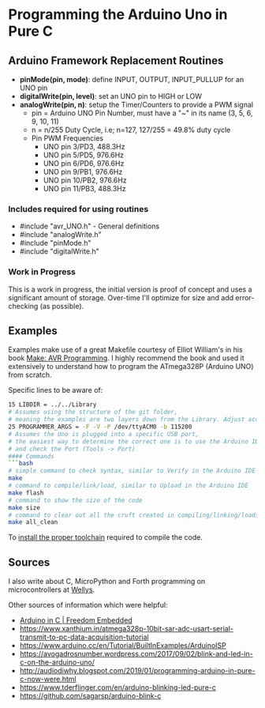 # Programming the Arduino Uno in Pure C
## Arduino Framework Replacement Routines
* **pinMode(pin, mode)**: define INPUT, OUTPUT, INPUT_PULLUP for an UNO pin
* **digitalWrite(pin, level)**: set an UNO pin to HIGH or LOW
* **analogWrite(pin, n)**: setup the Timer/Counters to provide a PWM signal
	* pin = Arduino UNO Pin Number, must have a "\~" in its name (3, 5, 6, 9, 10, 11)
	* n = n/255 Duty Cycle, i.e; n=127, 127/255 = 49.8% duty cycle
	* Pin PWM Frequencies
		* UNO pin 3/PD3, 488.3Hz
		* UNO pin 5/PD5, 976.6Hz
		* UNO pin 6/PD6, 976.6Hz
		* UNO pin 9/PB1, 976.6Hz
		* UNO pin 10/PB2, 976.6Hz
		* UNO pin 11/PB3, 488.3Hz

### Includes required for using routines
* #include "avr_UNO.h" - General definitions
* #include "analogWrite.h" 
* #include "pinMode.h"
* #include "digitalWrite.h"

### Work in Progress
This is a work in progress, the initial version is proof of concept and uses a significant amount of storage. Over-time I'll optimize for size and add error-checking (as possible).

## Examples 
Examples make use of a great Makefile courtesy of Elliot William's in his book [Make: AVR Programming](https://www.oreilly.com/library/view/make-avr-programming/9781449356484/). I highly recommend the book and used it extensively to understand how to program the ATmega328P (Arduino UNO) from scratch.

Specific lines to be aware of:
```bash
15 LIBDIR = ../../Library
# Assumes using the structure of the git folder, 
# meaning the examples are two layers down from the Library. Adjust accordingly.
25 PROGRAMMER_ARGS = -F -V -P /dev/ttyACM0 -b 115200	
# Assumes the Uno is plugged into a specific USB port, 
# the easiest way to determine the correct one is to use the Arduino IDE 
# and check the Port (Tools -> Port)
#### Commands
```bash
# simple command to check syntax, similar to Verify in the Arduino IDE
make
# command to compile/link/load, similar to Upload in the Arduino IDE
make flash
# command to show the size of the code
make size
# command to clear out all the cruft created in compiling/linking/loading
make all_clean
```


To [install the proper toolchain](https://wellys.com/posts/avr_c_setup/) required to compile the code.

## Sources
I also write about C, MicroPython and Forth programming on microcontrollers at [Wellys](https://wellys.com).

Other sources of information which were helpful:
* [Arduino in C | Freedom Embedded](https://balau82.wordpress.com/arduino-in-c/)
* https://www.xanthium.in/atmega328p-10bit-sar-adc-usart-serial-transmit-to-pc-data-acquisition-tutorial
* https://www.arduino.cc/en/Tutorial/BuiltInExamples/ArduinoISP
* https://avogadrosnumber.wordpress.com/2017/09/02/blink-and-led-in-c-on-the-arduino-uno/
* http://audiodiwhy.blogspot.com/2019/01/programming-arduino-in-pure-c-now-were.html
* https://www.tderflinger.com/en/arduino-blinking-led-pure-c
* https://github.com/sagarsp/arduino-blink-c
